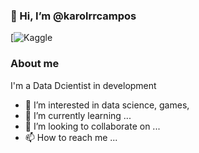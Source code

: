 ### 👋 Hi, I’m @karolrrcampos
[![Kaggle](https://www.kaggle.com/karolinerayzel)

### About me
I'm a Data Dcientist in development

- 👀 I’m interested in data science, games, 
- 🌱 I’m currently learning ...
- 💞️ I’m looking to collaborate on ...
- 📫 How to reach me ...

<!---
karolrrcampos/karolrrcampos is a ✨ special ✨ repository because its `README.md` (this file) appears on your GitHub profile.
You can click the Preview link to take a look at your changes.
--->
